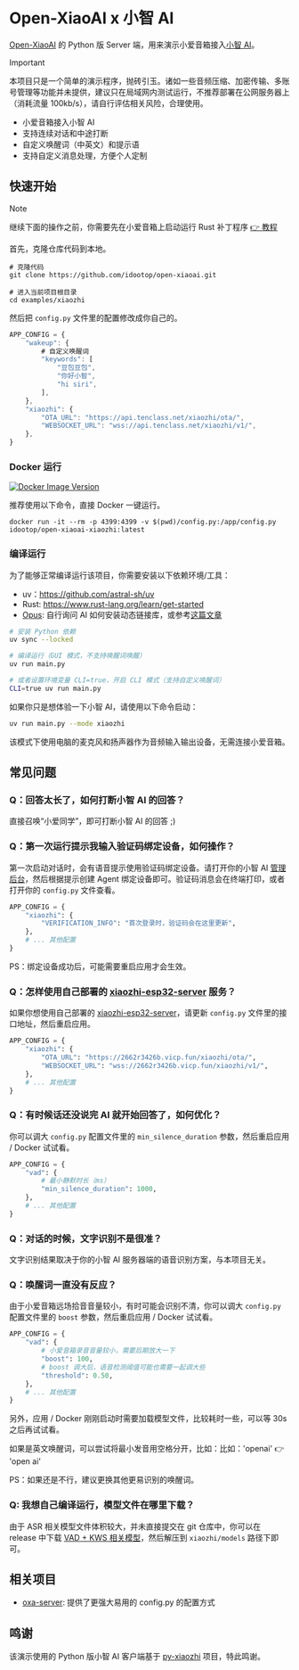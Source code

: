 # Open-XiaoAI x 小智 AI

[Open-XiaoAI](https://github.com/idootop/open-xiaoai) 的 Python 版 Server 端，用来演示小爱音箱接入[小智 AI](https://github.com/78/xiaozhi-esp32)。

> [!IMPORTANT]
> 本项目只是一个简单的演示程序，抛砖引玉。诸如一些音频压缩、加密传输、多账号管理等功能并未提供，建议只在局域网内测试运行，不推荐部署在公网服务器上（消耗流量 100kb/s），请自行评估相关风险，合理使用。

- 小爱音箱接入小智 AI
- 支持连续对话和中途打断
- 自定义唤醒词（中英文）和提示语
- 支持自定义消息处理，方便个人定制

## 快速开始

> [!NOTE]
> 继续下面的操作之前，你需要先在小爱音箱上启动运行 Rust 补丁程序 [👉 教程](../../packages/client-rust/README.md)

首先，克隆仓库代码到本地。

```shell
# 克隆代码
git clone https://github.com/idootop/open-xiaoai.git

# 进入当前项目根目录
cd examples/xiaozhi
```

然后把 `config.py` 文件里的配置修改成你自己的。

```typescript
APP_CONFIG = {
    "wakeup": {
        # 自定义唤醒词
        "keywords": [
            "豆包豆包",
            "你好小智",
            "hi siri",
        ],
    },
    "xiaozhi": {
        "OTA_URL": "https://api.tenclass.net/xiaozhi/ota/",
        "WEBSOCKET_URL": "wss://api.tenclass.net/xiaozhi/v1/",
    },
}
```

### Docker 运行

[![Docker Image Version](https://img.shields.io/docker/v/idootop/open-xiaoai-xiaozhi?color=%23086DCD&label=docker%20image)](https://hub.docker.com/r/idootop/open-xiaoai-xiaozhi)

推荐使用以下命令，直接 Docker 一键运行。

```shell
docker run -it --rm -p 4399:4399 -v $(pwd)/config.py:/app/config.py idootop/open-xiaoai-xiaozhi:latest
```

### 编译运行

为了能够正常编译运行该项目，你需要安装以下依赖环境/工具：

- uv：https://github.com/astral-sh/uv
- Rust: https://www.rust-lang.org/learn/get-started
- [Opus](https://opus-codec.org/): 自行询问 AI 如何安装动态链接库，或参考[这篇文章](https://github.com/huangjunsen0406/py-xiaozhi/blob/3bfd2887244c510a13912c1d63263ae564a941e9/documents/docs/guide/01_%E7%B3%BB%E7%BB%9F%E4%BE%9D%E8%B5%96%E5%AE%89%E8%A3%85.md#2-opus-%E9%9F%B3%E9%A2%91%E7%BC%96%E8%A7%A3%E7%A0%81%E5%99%A8)

```bash
# 安装 Python 依赖
uv sync --locked

# 编译运行（GUI 模式，不支持唤醒词唤醒）
uv run main.py

# 或者设置环境变量 CLI=true，开启 CLI 模式（支持自定义唤醒词）
CLI=true uv run main.py
```

如果你只是想体验一下小智 AI，请使用以下命令启动：

```bash
uv run main.py --mode xiaozhi
```

该模式下使用电脑的麦克风和扬声器作为音频输入输出设备，无需连接小爱音箱。

## 常见问题

### Q：回答太长了，如何打断小智 AI 的回答？

直接召唤“小爱同学”，即可打断小智 AI 的回答 ;)

### Q：第一次运行提示我输入验证码绑定设备，如何操作？

第一次启动对话时，会有语音提示使用验证码绑定设备。请打开你的小智 AI [管理后台](https://xiaozhi.me/)，然后根据提示创建 Agent 绑定设备即可。验证码消息会在终端打印，或者打开你的 `config.py` 文件查看。

```py
APP_CONFIG = {
    "xiaozhi": {
        "VERIFICATION_INFO": "首次登录时，验证码会在这里更新",
    },
    # ... 其他配置
}
```

PS：绑定设备成功后，可能需要重启应用才会生效。

### Q：怎样使用自己部署的 [xiaozhi-esp32-server](https://github.com/xinnan-tech/xiaozhi-esp32-server) 服务？

如果你想使用自己部署的 [xiaozhi-esp32-server](https://github.com/xinnan-tech/xiaozhi-esp32-server)，请更新 `config.py` 文件里的接口地址，然后重启应用。

```py
APP_CONFIG = {
    "xiaozhi": {
        "OTA_URL": "https://2662r3426b.vicp.fun/xiaozhi/ota/",
        "WEBSOCKET_URL": "wss://2662r3426b.vicp.fun/xiaozhi/v1/",
    },
    # ... 其他配置
}
```

### Q：有时候话还没说完 AI 就开始回答了，如何优化？

你可以调大 `config.py` 配置文件里的 `min_silence_duration` 参数，然后重启应用 / Docker 试试看。

```py
APP_CONFIG = {
    "vad": {
        # 最小静默时长（ms）
        "min_silence_duration": 1000,
    },
    # ... 其他配置
}
```

### Q：对话的时候，文字识别不是很准？

文字识别结果取决于你的小智 AI 服务器端的语音识别方案，与本项目无关。

### Q：唤醒词一直没有反应？

由于小爱音箱远场拾音音量较小，有时可能会识别不清，你可以调大 `config.py` 配置文件里的 `boost` 参数，然后重启应用 / Docker 试试看。

```py
APP_CONFIG = {
    "vad": {
        # 小爱音箱录音音量较小，需要后期放大一下
        "boost": 100,
        # boost 调大后，语音检测阈值可能也需要一起调大些
        "threshold": 0.50,
    },
    # ... 其他配置
}
```

另外，应用 / Docker 刚刚启动时需要加载模型文件，比较耗时一些，可以等 30s 之后再试试看。

如果是英文唤醒词，可以尝试将最小发音用空格分开，比如：比如：'openai' 👉 'open ai'

PS：如果还是不行，建议更换其他更易识别的唤醒词。

### Q: 我想自己编译运行，模型文件在哪里下载？

由于 ASR 相关模型文件体积较大，并未直接提交在 git 仓库中，你可以在 release 中下载 [VAD + KWS 相关模型](https://github.com/idootop/open-xiaoai/releases/tag/vad-kws-models)，然后解压到 `xiaozhi/models` 路径下即可。

## 相关项目

- [oxa-server](https://github.com/pu-007/oxa-server): 提供了更强大易用的 config.py 的配置方式

## 鸣谢

该演示使用的 Python 版小智 AI 客户端基于 [py-xiaozhi](https://github.com/Huang-junsen/py-xiaozhi) 项目，特此鸣谢。
